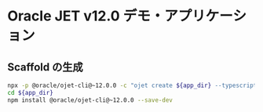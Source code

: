 # Oracle JET v12.0 デモ・アプリケーション

## Scaffold の生成

```bash
npx -p @oracle/ojet-cli@~12.0.0 -c "ojet create ${app_dir} --typescript"
cd ${app_dir}
npm install @oracle/ojet-cli@~12.0.0 --save-dev
```
